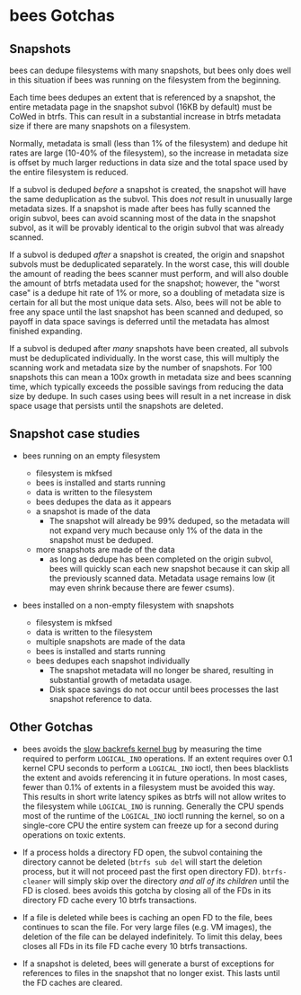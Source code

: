 bees Gotchas
============

Snapshots
---------

bees can dedupe filesystems with many snapshots, but bees only does
well in this situation if bees was running on the filesystem from
the beginning.

Each time bees dedupes an extent that is referenced by a snapshot,
the entire metadata page in the snapshot subvol (16KB by default) must
be CoWed in btrfs.  This can result in a substantial increase in btrfs
metadata size if there are many snapshots on a filesystem.

Normally, metadata is small (less than 1% of the filesystem) and dedupe
hit rates are large (10-40% of the filesystem), so the increase in
metadata size is offset by much larger reductions in data size and the
total space used by the entire filesystem is reduced.

If a subvol is deduped _before_ a snapshot is created, the snapshot will
have the same deduplication as the subvol.  This does _not_ result in
unusually large metadata sizes.  If a snapshot is made after bees has
fully scanned the origin subvol, bees can avoid scanning most of the
data in the snapshot subvol, as it will be provably identical to the
origin subvol that was already scanned.

If a subvol is deduped _after_ a snapshot is created, the origin and
snapshot subvols must be deduplicated separately.  In the worst case, this
will double the amount of reading the bees scanner must perform, and will
also double the amount of btrfs metadata used for the snapshot; however,
the "worst case" is a dedupe hit rate of 1% or more, so a doubling of
metadata size is certain for all but the most unique data sets.  Also,
bees will not be able to free any space until the last snapshot has been
scanned and deduped, so payoff in data space savings is deferred until
the metadata has almost finished expanding.

If a subvol is deduped after _many_ snapshots have been created, all
subvols must be deduplicated individually.  In the worst case, this will
multiply the scanning work and metadata size by the number of snapshots.
For 100 snapshots this can mean a 100x growth in metadata size and
bees scanning time, which typically exceeds the possible savings from
reducing the data size by dedupe.  In such cases using bees will result
in a net increase in disk space usage that persists until the snapshots
are deleted.

Snapshot case studies
---------------------

 * bees running on an empty filesystem
   * filesystem is mkfsed
   * bees is installed and starts running
   * data is written to the filesystem
   * bees dedupes the data as it appears
   * a snapshot is made of the data
      * The snapshot will already be 99% deduped, so the metadata will
      not expand very much because only 1% of the data in the snapshot
      must be deduped.
   * more snapshots are made of the data
      * as long as dedupe has been completed on the origin subvol,
      bees will quickly scan each new snapshot because it can skip
      all the previously scanned data.  Metadata usage remains low
      (it may even shrink because there are fewer csums).

 * bees installed on a non-empty filesystem with snapshots
   * filesystem is mkfsed
   * data is written to the filesystem
   * multiple snapshots are made of the data
   * bees is installed and starts running
   * bees dedupes each snapshot individually
      * The snapshot metadata will no longer be shared, resulting in
      substantial growth of metadata usage.
      * Disk space savings do not occur until bees processes the
      last snapshot reference to data.


Other Gotchas
-------------

* bees avoids the [slow backrefs kernel bug](btrfs-kernel.md) by
  measuring the time required to perform `LOGICAL_INO` operations.
  If an extent requires over 0.1 kernel CPU seconds to perform a
  `LOGICAL_INO` ioctl, then bees blacklists the extent and avoids
  referencing it in future operations.  In most cases, fewer than 0.1%
  of extents in a filesystem must be avoided this way.  This results
  in short write latency spikes as btrfs will not allow writes to the
  filesystem while `LOGICAL_INO` is running.  Generally the CPU spends
  most of the runtime of the `LOGICAL_INO` ioctl running the kernel,
  so on a single-core CPU the entire system can freeze up for a second
  during operations on toxic extents.

* If a process holds a directory FD open, the subvol containing the
  directory cannot be deleted (`btrfs sub del` will start the deletion
  process, but it will not proceed past the first open directory FD).
  `btrfs-cleaner` will simply skip over the directory *and all of its
  children* until the FD is closed.  bees avoids this gotcha by closing
  all of the FDs in its directory FD cache every 10 btrfs transactions.

* If a file is deleted while bees is caching an open FD to the file,
  bees continues to scan the file.  For very large files (e.g. VM
  images), the deletion of the file can be delayed indefinitely.
  To limit this delay, bees closes all FDs in its file FD cache every
  10 btrfs transactions.

* If a snapshot is deleted, bees will generate a burst of exceptions
  for references to files in the snapshot that no longer exist.  This
  lasts until the FD caches are cleared.
